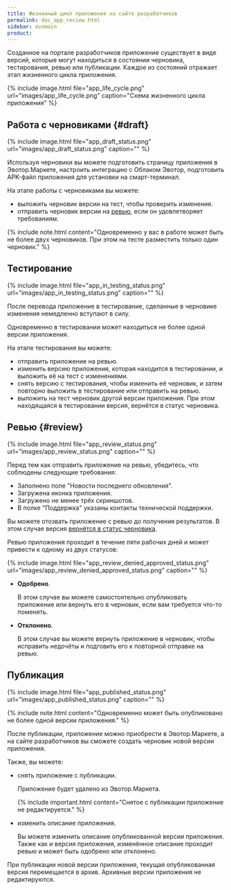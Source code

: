 ```yaml
---
title: Жизненный цикл приложения на сайте разработчиков
permalink: doc_app_review.html
sidebar: evomain
product:
---
```


Созданное на портале разработчиков приложение существует в виде версий, которые могут находиться в состоянии черновика, тестирования, ревью или публикации. Каждое из состояний отражает этап жизненного цикла приложения.

{% include image.html file="app_life_cycle.png" url="images/app_life_cycle.png" caption="Схема жизненного цикла приложения" %}

## Работа с черновиками {#draft}

{% include image.html file="app_draft_status.png" url="images/app_draft_status.png" caption="" %}

Используя черновики вы можете подготовить страницу приложения в Эвотор.Маркете, настроить интеграцию с Облаком Эвотор, подготовить APK-файл приложения для установки на смарт-терминал.

На этапе работы с черновиками вы можете:

* выложить черновик версии на тест, чтобы проверить изменения.
* отправить черновик версии на [ревью](./doc_app_review.html#review), если он удовлетворяет требованиям.


{% include note.html content="Одновременно у вас в работе может быть не более двух черновиков. При этом на тесте разместить только один черновик." %}

## Тестирование

{% include image.html file="app_in_testing_status.png" url="images/app_in_testing_status.png" caption="" %}

После перевода приложение в тестирование, сделанные в черновике изменения немедленно вступают в силу.

Одновременно в тестировании может находиться не более одной версии приложения.

На этапе тестирования вы можете:

* отправить приложение на ревью.
* изменить версию приложения, которая находится в тестировании, и выложить её на тест с изменениями.
* снять версию с тестирования, чтобы изменить её черновик, и затем повторно выложить в тестирование или отправить на ревью.
* выложить на тест черновик другой версии приложения. При этом находящаяся в тестировании версия, вернётся в статус черновика.

## Ревью {#review}

{% include image.html file="app_review_status.png" url="images/app_review_status.png" caption="" %}

Перед тем как отправить приложение на ревью, убедитесь, что соблюдены следующие требования:

* Заполнено поле "Новости последнего обновления".
* Загружена иконка приложения.
* Загружено не менее трёх скриншотов.
* В полке "Поддержка" указаны контакты технической поддержки.

Вы можете отозвать приложение с ревью до получения результатов. В этом случае версия [вернётся в статус черновика](./doc_app_review.html#draft).

Ревью приложения проходит в течение пяти рабочих дней и может привести к одному из двух статусов:

{% include image.html file="app_review_denied_approved_status.png" url="images/app_review_denied_approved_status.png" caption="" %}

* **Одобрено**.

   В этом случае вы можете самостоятельно опубликовать приложение или вернуть его в черновик, если вам требуется что-то поменять.

* **Отклонено**.

   В этом случае вы можете вернуть приложение в черновик, чтобы исправить недочёты и подговить его к повторной отправке на ревью.


## Публикация

{% include image.html file="app_published_status.png" url="images/app_published_status.png" caption="" %}

{% include note.html content="Одновременно может быть опубликовано не более одной версии приложения." %}

После публикации, приложение можно приобрести в Эвотор.Маркете, а на сайте разработчиков вы сможете создать черновик новой версии приложения.

Также, вы можете:

* снять приложение с публикации.

   Приложение будет удалено из Эвотор.Маркета.

   {% include important.html content="Снятое с публикации приложение не редактируется." %}

* изменить описание приложения.

   Вы можете изменить описание опубликованной версии приложения. Также как и версия приложения, изменённое описание проходит ревью и может быть одобрено или отклонено.

При публикации новой версии приложения, текущая опубликованная версия перемещается в архив. Архивные версии приложения не редактируются.
